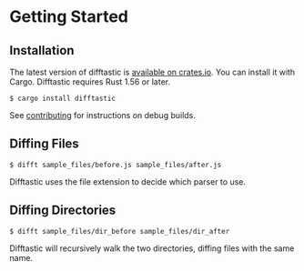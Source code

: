 # Getting Started

## Installation

The latest version of difftastic is [available on
crates.io](https://crates.io/crates/difftastic). You can install it
with Cargo. Difftastic requires Rust 1.56 or later.

```
$ cargo install difftastic
```

See [contributing](./contributing.md) for instructions on debug
builds.

## Diffing Files

```
$ difft sample_files/before.js sample_files/after.js
```

Difftastic uses the file extension to decide which parser to use.

## Diffing Directories

```
$ difft sample_files/dir_before sample_files/dir_after
```

Difftastic will recursively walk the two directories, diffing files
with the same name.
